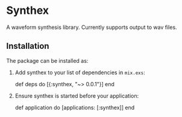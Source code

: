 # Synthex

A waveform synthesis library. Currently supports output to wav files.

## Installation

The package can be installed as:

  1. Add synthex to your list of dependencies in `mix.exs`:

        def deps do
          [{:synthex, "~> 0.0.1"}]
        end

  2. Ensure synthex is started before your application:

        def application do
          [applications: [:synthex]]
        end
